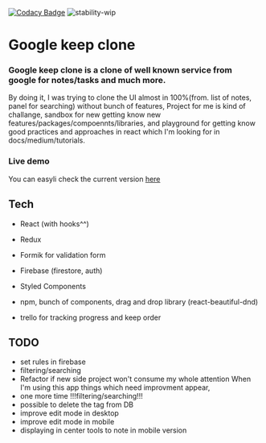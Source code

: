[![Codacy Badge](https://api.codacy.com/project/badge/Grade/36bcb079a45541aea75ad47e84627227)](https://www.codacy.com/app/simon125/google-keep-clone?utm_source=github.com&amp;utm_medium=referral&amp;utm_content=simon125/google-keep-clone&amp;utm_campaign=Badge_Grade)
![stability-wip](https://img.shields.io/badge/stability-work_in_progress-lightgrey.svg)

# Google keep clone


### Google keep clone is a clone of well known service from google for notes/tasks and much more.

By doing it, I was trying to clone the UI almost in 100%(from. list of notes, panel for searching) without bunch of features,
Project for me is kind of challange, sandbox for new getting know new features/packages/compoennts/libraries, and playground for getting know good practices and approaches in react which I'm looking for in docs/medium/tutorials.

### Live demo

You can easyli check the current version [here](https://keep-clone-app.firebaseapp.com/)


## Tech

- React (with hooks^^)
- Redux
- Formik for validation form
- Firebase (firestore, auth)
- Styled Components
- npm, bunch of components, drag and drop library (react-beautiful-dnd)

- trello for tracking progress and keep order


## TODO
- set rules in firebase
- filtering/searching
- Refactor if new side project won't consume my whole attention
When I'm using this app things which need improvment appear, 
- one more time !!!filtering/searching!!!
- possible to delete the tag from DB
- improve edit mode in desktop
- improve edit mode in mobile
- displaying in center tools to note in mobile version

